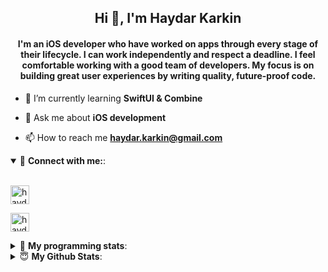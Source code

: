 <h2 align="center">Hi 👋, I'm Haydar Karkin</h2>
<h4 align="center">I'm an iOS developer who have worked on apps through every stage of their lifecycle. I can work independently and respect a deadline. I feel comfortable working with a good team of developers. My focus is on building great user experiences by writing quality, future-proof code.</h4>

- 🌱 I’m currently learning **SwiftUI & Combine**

- 💬 Ask me about **iOS development**

- 📫 How to reach me **haydar.karkin@gmail.com**

<details open> 
 <summary>🔗 <b>Connect with me:</b>: </summary>
<br>
<p align="left">
<a href="https://linkedin.com/in/haydar-karkin" target="blank"><img align="center" src="https://img.shields.io/badge/LinkedIn-0077B5?style=for-the-badge&logo=linkedin&logoColor=white" alt="haydar-karkin" height="30" /></a>
</p>

<p align="left"> <a href="https://twitter.com/haydarkarkin" target="blank"><img src="https://img.shields.io/twitter/follow/haydarkarkin?logo=twitter&style=for-the-badge" height="30" alt="haydarkarkin" /></a> </p>
</details>

<details> 
 <summary>🤖 <b>My programming stats</b>: </summary>
<br>
<!--START_SECTION:waka-->
**I'm a Night 🦉** 

```text
🌞 Morning    14 commits     █░░░░░░░░░░░░░░░░░░░░░░░░   5.67% 
🌆 Daytime    58 commits     █████░░░░░░░░░░░░░░░░░░░░   23.48% 
🌃 Evening    107 commits    ██████████░░░░░░░░░░░░░░░   43.32% 
🌙 Night      68 commits     ███████░░░░░░░░░░░░░░░░░░   27.53%

```
📅 **I'm Most Productive on Sunday** 

```text
Monday       28 commits     ██░░░░░░░░░░░░░░░░░░░░░░░   11.34% 
Tuesday      7 commits      ░░░░░░░░░░░░░░░░░░░░░░░░░   2.83% 
Wednesday    35 commits     ███░░░░░░░░░░░░░░░░░░░░░░   14.17% 
Thursday     32 commits     ███░░░░░░░░░░░░░░░░░░░░░░   12.96% 
Friday       23 commits     ██░░░░░░░░░░░░░░░░░░░░░░░   9.31% 
Saturday     35 commits     ███░░░░░░░░░░░░░░░░░░░░░░   14.17% 
Sunday       87 commits     ████████░░░░░░░░░░░░░░░░░   35.22%

```


📊 **This Week I Spent My Time On** 

```text
💬 Programming Languages: 
No Activity Tracked This Week

```

**I Mostly Code in Swift** 

```text
Swift                    19 repos            ██████████████████░░░░░░░   73.08% 
Objective-C              3 repos             ███░░░░░░░░░░░░░░░░░░░░░░   11.54% 
JavaScript               1 repo              █░░░░░░░░░░░░░░░░░░░░░░░░   3.85% 
HTML                     1 repo              █░░░░░░░░░░░░░░░░░░░░░░░░   3.85% 
Vue                      1 repo              █░░░░░░░░░░░░░░░░░░░░░░░░   3.85%

```



 Last Updated on 26/10/2021
<!--END_SECTION:waka-->
</details>


<details>
<summary>😇 <b>My Github Stats</b>: </summary>
<br>

<p>&nbsp;<img align="center" src="https://github-readme-stats.vercel.app/api?username=haydarkarkin&show_icons=true&locale=en&theme=dark" alt="haydarkarkin" /></p>

<p><img align="center" src="https://github-readme-streak-stats.herokuapp.com/?user=haydarkarkin&theme=dark" alt="haydarkarkin" /></p>
</details>
